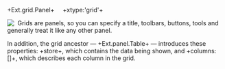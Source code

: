 +Ext.grid.Panel+&nbsp;&nbsp;&nbsp;&nbsp;&nbsp;+xtype:'grid'+

<img src="resources/images/umbrella/GridUML.png" align="left" style="margin-right: 8px"/>

Grids are panels, so you can specify a title, toolbars, buttons, tools and generally
treat it like any other panel.

In addition, the grid ancestor &mdash; +Ext.panel.Table+ &mdash; introduces these 
properties: +store+, which contains the data being shown, and +columns:[]+, which describes 
each column in the grid.

